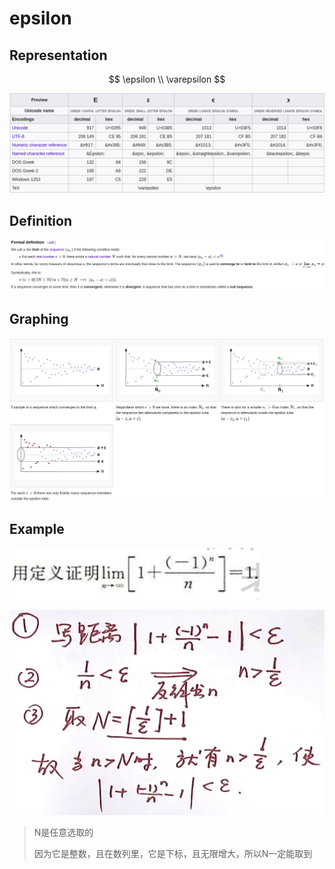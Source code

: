 # epsilon

## Representation

$$
\epsilon
\\ 
\varepsilon
$$

![](../.gitbook/assets/image%20%2810%29.png)

## Definition

![](../.gitbook/assets/image%20%288%29.png)

## Graphing

![](../.gitbook/assets/image%20%289%29.png)

## Example

![](../.gitbook/assets/image%20%2812%29.png)

![](../.gitbook/assets/image%20%2811%29.png)

> N是任意选取的
>
> 因为它是整数，且在数列里，它是下标，且无限增大，所以N一定能取到

